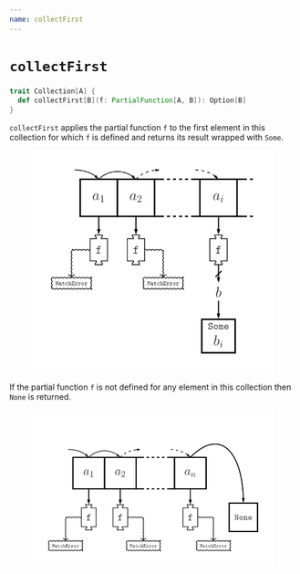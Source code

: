 ```yaml
---
name: collectFirst
---
```


# `collectFirst`

~~~ scala
trait Collection[A] {
  def collectFirst[B](f: PartialFunction[A, B]): Option[B]
}
~~~

`collectFirst` applies the partial function `f` to the first element in this collection for which `f` is defined and returns its result wrapped with `Some`.

<figure class="diagram">
  <img src="images/collectFirst.svg" alt="collectFirst function">
  <!-- <figcaption class="diagram-desc"></figcaption> -->
</figure>

If the partial function `f` is not defined for any element in this collection then `None` is returned.

<figure class="diagram">
  <img src="images/collectFirst.2.svg" alt="collectFirst function">
  <!-- <figcaption class="diagram-desc"></figcaption> -->
</figure>
